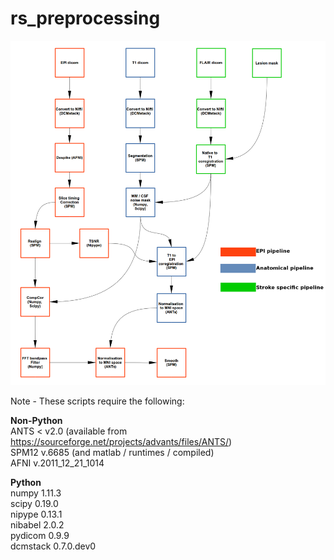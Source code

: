 # rs_preprocessing

<center><img src="https://github.com/florey-neurorehab/rs_preprocessing/blob/master/figure2.png?raw=true"></center>


Note - These scripts require the following:<br>

<b>Non-Python</b><br>
ANTS < v2.0 (available from https://sourceforge.net/projects/advants/files/ANTS/)<br>
SPM12 v.6685 (and matlab / runtimes / compiled)<br>
AFNI v.2011_12_21_1014<br>

<b>Python</b><br>
numpy 1.11.3<br>
scipy 0.19.0<br>
nipype 0.13.1<br>
nibabel 2.0.2<br>
pydicom 0.9.9<br>
dcmstack 0.7.0.dev0<br>
